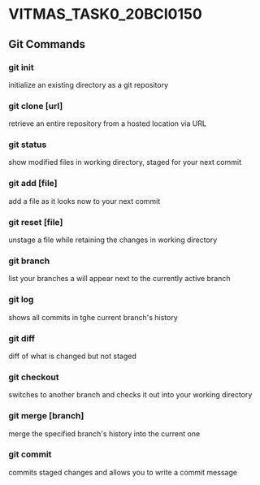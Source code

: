 # VITMAS_TASK0_20BCI0150
## Git Commands

### git init
initialize an existing directory as a git repository

### git clone [url]
retrieve an entire repository from a hosted location via URL

### git status
show modified files in working directory, staged for your next commit

### git add [file]
add a file as it looks now to your next commit

### git reset [file]
unstage a file while retaining the changes in working directory

### git branch
list your branches a will appear next to the currently active branch

### git log
shows all commits in tghe current branch's history

### git diff
diff of what is changed but not staged

### git checkout
switches to another branch and checks it out into your working directory

### git merge [branch]
merge the specified branch's history into the current one

### git commit
commits staged changes and allows you to write a commit message

